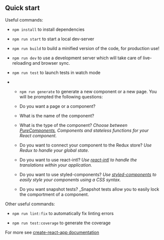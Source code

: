 ## Quick start

Useful commands:

- `npm install` to install dependencies

- `npm run start` to start a local dev-server

- `npm run build` to build a minified version of the code, for production use!

- `npm run dev` to use a development server which will take care of live-reloading and browser sync.

- `npm run test` to launch tests in watch mode

- * `npm run generate` to generate a new component or a new page. You will be prompted the following questions:

  * Do you want a page or a component?
  * What is the name of the component?
  * What is the type of the component? _Choose between [PureComponents](https://codeburst.io/when-to-use-component-or-purecomponent-a60cfad01a81), Components and stateless functions for your React component._
  * Do you want to connect your component to the Redux store? _Use Redux to handle your global state._
  * Do you want to use react-intl? _Use [react-intl](https://github.com/yahoo/react-intl/wiki/Components) to handle the translations within your application._
  * Do you want to use styled-components? _Use [styled-components](https://github.com/styled-components/styled-components) to easily style your components using a CSS syntax._
  * Do you want snapshot tests? _Snapshot tests allow you to easily lock the comportment of a component.


Other useful commands:

- `npm run lint:fix` to automatically fix linting errors

- `npm run test:coverage` to generate the coverage

For more see [create-react-app documentation](https://github.com/facebookincubator/create-react-app)
